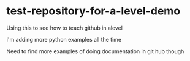 # test-repository-for-a-level-demo
Using this to see how to teach github in alevel

I'm adding more python examples all the time

Need to find more examples of doing documentation in git hub though
